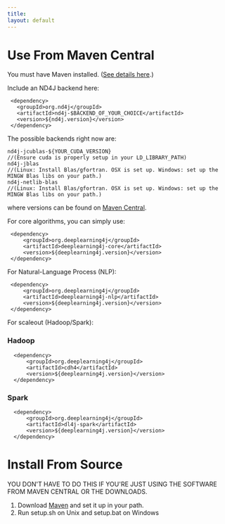 ```yaml
---
title:
layout: default
---
```



Use From Maven Central 
=========================================

You must have Maven installed. ([See details here](http://nd4j.org/getstarted.html).)

Include an ND4J backend here:

     <dependency>
       <groupId>org.nd4j</groupId>
       <artifactId>nd4j-$BACKEND_OF_YOUR_CHOICE</artifactId>
       <version>${nd4j.version}</version>
     </dependency>

The possible backends right now are:

    nd4j-jcublas-${YOUR_CUDA_VERSION} 
    //(Ensure cuda is properly setup in your LD_LIBRARY_PATH)
    nd4j-jblas 
    //(Linux: Install Blas/gfortran. OSX is set up. Windows: set up the MINGW Blas libs on your path.)
    nd4j-netlib-blas
    //(Linux: Install Blas/gfortran. OSX is set up. Windows: set up the MINGW Blas libs on your path.)

where versions can be found on [Maven Central](http://search.maven.org).

For core algorithms, you can simply use:

     <dependency>
         <groupId>org.deeplearning4j</groupId>
         <artifactId>deeplearning4j-core</artifactId>
         <version>${deeplearning4j.version}</version>
     </dependency>
     
For Natural-Language Process (NLP):

     <dependency>
         <groupId>org.deeplearning4j</groupId>
         <artifactId>deeplearning4j-nlp</artifactId>
         <version>${deeplearning4j.version}</version>
     </dependency>

For scaleout (Hadoop/Spark):

### Hadoop

      <dependency>
          <groupId>org.deeplearning4j</groupId>
          <artifactId>cdh4</artifactId>
          <version>${deeplearning4j.version}</version>
      </dependency>


### Spark

      <dependency>
          <groupId>org.deeplearning4j</groupId>
          <artifactId>dl4j-spark</artifactId>
          <version>${deeplearning4j.version}</version>
      </dependency>

Install From Source 
==============================

YOU DON'T HAVE TO DO THIS IF YOU'RE JUST USING THE SOFTWARE FROM MAVEN CENTRAL OR THE DOWNLOADS.

1. Download [Maven](http://maven.apache.org/download.cgi) and set it up in your path.
2. Run setup.sh on Unix and setup.bat on Windows
